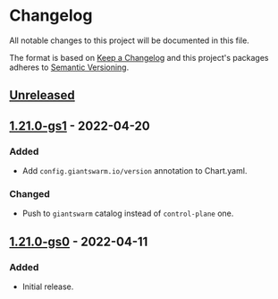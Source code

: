 # Changelog

All notable changes to this project will be documented in this file.

The format is based on [Keep a Changelog](http://keepachangelog.com/en/1.0.0/)
and this project's packages adheres to [Semantic Versioning](http://semver.org/spec/v2.0.0.html).

## [Unreleased]

## [1.21.0-gs1] - 2022-04-20

### Added

- Add `config.giantswarm.io/version` annotation to Chart.yaml.

### Changed

- Push to `giantswarm` catalog instead of `control-plane` one.

## [1.21.0-gs0] - 2022-04-11

### Added

- Initial release.

[Unreleased]: https://github.com/giantswarm/aws-cloud-controller-manager-app/compare/v1.21.0-gs1...HEAD
[1.21.0-gs1]: https://github.com/giantswarm/aws-cloud-controller-manager-app/compare/v1.21.0-gs0...v1.21.0-gs1
[1.21.0-gs0]: https://github.com/giantswarm/aws-cloud-controller-manager-app/compare/v0.0.0...v1.21.0-gs0
